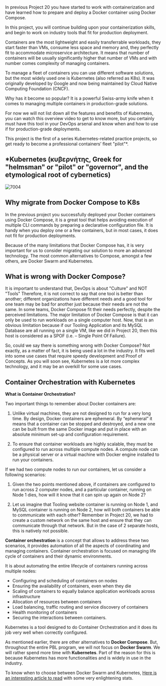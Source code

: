 In previous Project 20 you have started to work with containerization and have learned how to prepare and deploy a Docker container
using Docker Compose.

In this project, you will continue building upon your containerization skills, and begin to work on industry tools that fit for 
production deployment.

Containers are the most lightweight and easily transferrable workloads, they start faster than VMs, consume less space and memory and,
they perfectly fit to accommodate microservice architecture. It means that number of containers will be usually significantly higher 
that number of VMs and with number comes complexity of managing containers.

To manage a fleet of containers you can use different software solutions, but the most widely used one is Kubernetes 
(also referred as K8s). It was originally developed by Google and now being maintained by Cloud Native Computing Foundation (CNCF).

Why has it become so popular? It is a powerful Swiss-army knife when it comes to managing multiple containers in production-grade 
solutions.

For now we will not list down all the features and benefits of Kubernetes, you can watch this overview video to get to know more,
but you certainly must have this tool in your DevOps arsenal and know when and how to use if for production-grade deployments.

This project is the first of a series Kubernetes-related practice projects, so get ready to become a professional containers’
fleet "pilot"*.

## *Kubernetes (κυβερνήτης, Greek for "helmsman" or "pilot" or "governor", and the etymological root of cybernetics)


![7004](https://user-images.githubusercontent.com/85270361/210185828-a3495b48-13f8-423e-8376-5c97307fa1f3.PNG)


## Why migrate from Docker Compose to K8s
In the previous project you successfully deployed your Docker containers using Docker Compose, it is a great tool that helps avoiding
execution of multiple CLI commands by preparing a declarative configuration file. It is handy when you deploy one or a few containers,
but in most cases, it does not fit for production deployments.

Because of the many limitations that Docker Compose has, it is very important for us to consider migrating our solution to more an
advanced technology. The most common alternatives to Compose, amongst a few others, are Docker Swarm and Kubernetes.

## What is wrong with Docker Compose?
It is important to understand that, DevOps is about "Culture" and NOT "Tools" Therefore, it is not correct to say that one tool is
better than another; different organizations have different needs and a good tool for one team may be bad for another just because
their needs are not the same. In some teams, Docker Compose fit their needs perfectly, despite the perceived limitations. The major 
limitation of Docker Compose is that it can only be used to run workloads on a single computer host. Now, that is an obvious 
limitation because if our Tooling Application and its MySQL Database are all running on a single VM, like we did in Project 20, 
then this host is considered as a SPOF (i.e. – Single Point Of Failure).

So, could we say there is something wrong with Docker Compose? Not exactly, as a matter of fact, it is being used a lot in the 
industry. It fits well into some use cases that require speedy development and Proof of Concepts. As you will soon see, Kubernetes
is a lot more complex technology, and it may be an overkill for some use cases.

## Container Orchestration with Kubernetes
**What is Container Orchestration?**

Two important things to remember about Docker containers are:

1. Unlike virtual machines, they are not designed to run for a very long time. By design, Docker containers are ephemeral. By “ephemeral”
it means that a container can be stopped and destroyed, and a new one can be built from the same Docker image and put in place with 
an absolute minimum set-up and configuration requirement.

2. To ensure that container workloads are highly scalable, they must be configured to run across multiple compute nodes. A compute node
can be a physical server or a virtual machine with Docker engine installed to run your containers.

If we had two compute nodes to run our containers, let us consider a following scenarios:

1. Given the two points mentioned above, if containers are configured to run across 2 computer nodes, and a particular container, 
running on Node 1 dies, how will it know that it can spin up again on Node 2?

2. Let us imagine that Tooling website container is running on Node 1, and MySQL container is running on Node 2, how will both containers
be able to communicate with each other? Remember in Project 20, we had to create a custom network on the same host and ensure that
they can communicate through that network. But in the case of 2 separate hosts, this is natively not possible.

**Container orchestration** is a concept that allows to address these two scenarios, it provides automation of all the aspects of 
coordinating and managing containers. Container orchestration is focused on managing life cycle of containers and their dynamic 
environments.

It is about automating the entire lifecycle of containers running across multiple nodes:

- Configuring and scheduling of containers on nodes
- Ensuring the availability of containers, even when they die
- Scaling of containers to equally balance application workloads across infrastructure
- Allocation of resources between containers
- Load balancing, traffic routing and service discovery of containers
- Health monitoring of containers
- Securing the interactions between containers.


Kubernetes is a tool designed to do Container Orchestration and it does its job very well when correctly configured.

As mentioned earlier, there are other alternatives to **Docker Compose**. But, throughout the entire PBL program, we will not focus
on **Docker Swarm**. We will rather spend more time with **Kubernetes**. Part of the reason for this is because Kubernetes has more
functionalities and is widely in use in the industry.

To know when to choose between Docker Swarm and Kubernetes, 
[Here is an interesting article to read](https://dzone.com/articles/quotdocker-swarm-or-kubernetesquot-is-it-the-right) 
with some very enlightening stats.
